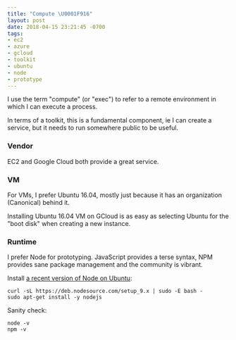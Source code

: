```yaml
---
title: "Compute \U0001F916"
layout: post
date: 2018-04-15 23:21:45 -0700
tags:
- ec2
- azure
- gcloud
- toolkit
- ubuntu
- node
- prototype
---
```

I use the term "compute" (or "exec") to refer to a remote environment in which I can execute a process.

In terms of a toolkit, this is a fundamental component, ie I can create a service, but it needs to run somewhere public to be useful.

### Vendor

EC2 and Google Cloud both provide a great service.

### VM

For VMs, I prefer Ubuntu 16.04, mostly just because it has an organization (Canonical) behind it.

Installing Ubuntu 16.04 VM on GCloud is as easy as selecting Ubuntu for the "boot disk" when creating a new instance.

### Runtime

I prefer Node for prototyping. JavaScript provides a terse syntax, NPM provides sane package management and the community is vibrant.

Install [a recent version of Node on Ubuntu](https://nodejs.org/en/download/package-manager/#debian-and-ubuntu-based-linux-distributions):

    curl -sL https://deb.nodesource.com/setup_9.x | sudo -E bash -
    sudo apt-get install -y nodejs

Sanity check:

	node -v
    npm -v
